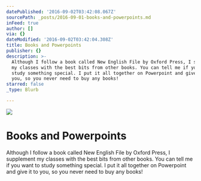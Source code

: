 ```yaml
---
datePublished: '2016-09-02T03:42:08.067Z'
sourcePath: _posts/2016-09-01-books-and-powerpoints.md
inFeed: true
author: []
via: {}
dateModified: '2016-09-02T03:42:04.308Z'
title: Books and Powerpoints
publisher: {}
description: >-
  Although I follow a book called New English File by Oxford Press, I supplement
  my classes with the best bits from other books. You can tell me if you want to
  study something special. I put it all together on Powerpoint and give it to
  you, so you never need to buy any books!
starred: false
_type: Blurb

---
```

![](https://the-grid-user-content.s3-us-west-2.amazonaws.com/77766dff-2c58-4474-8a54-6535086f1c27.jpg)

# Books and Powerpoints

Although I follow a book called New English File by Oxford Press, I supplement my classes with the best bits from other books. You can tell me if you want to study something special. I put it all together on Powerpoint and give it to you, so you never need to buy any books!